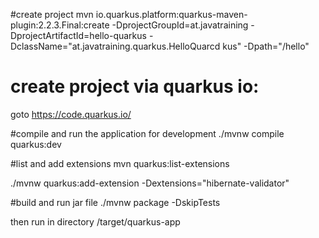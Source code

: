 #create project
mvn io.quarkus.platform:quarkus-maven-plugin:2.2.3.Final:create -DprojectGroupId=at.javatraining -DprojectArtifactId=hello-quarkus -DclassName="at.javatraining.quarkus.HelloQuarcd kus" -Dpath="/hello"

# create project via quarkus io:
goto https://code.quarkus.io/

#compile and run the application for development
./mvnw compile quarkus:dev

#list and add  extensions
mvn quarkus:list-extensions

./mvnw quarkus:add-extension -Dextensions="hibernate-validator"


#build and run jar file
./mvnw package -DskipTests

then run in directory /target/quarkus-app
